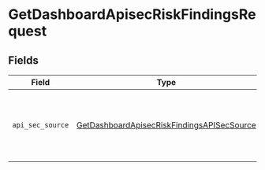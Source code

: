 # GetDashboardApisecRiskFindingsRequest


## Fields

| Field                                                                                                               | Type                                                                                                                | Required                                                                                                            | Description                                                                                                         |
| ------------------------------------------------------------------------------------------------------------------- | ------------------------------------------------------------------------------------------------------------------- | ------------------------------------------------------------------------------------------------------------------- | ------------------------------------------------------------------------------------------------------------------- |
| `api_sec_source`                                                                                                    | [GetDashboardApisecRiskFindingsAPISecSource](../../models/operations/getdashboardapisecriskfindingsapisecsource.md) | :heavy_check_mark:                                                                                                  | source filter. an enum representing the source of the APIs service in scope                                         |
